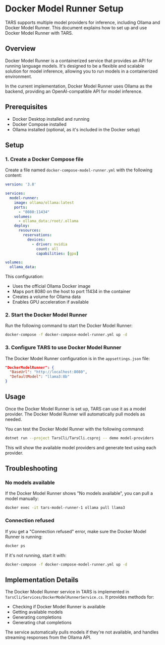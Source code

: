# Docker Model Runner Setup

TARS supports multiple model providers for inference, including Ollama and Docker Model Runner. This document explains how to set up and use Docker Model Runner with TARS.

## Overview

Docker Model Runner is a containerized service that provides an API for running language models. It's designed to be a flexible and scalable solution for model inference, allowing you to run models in a containerized environment.

In the current implementation, Docker Model Runner uses Ollama as the backend, providing an OpenAI-compatible API for model inference.

## Prerequisites

- Docker Desktop installed and running
- Docker Compose installed
- Ollama installed (optional, as it's included in the Docker setup)

## Setup

### 1. Create a Docker Compose file

Create a file named `docker-compose-model-runner.yml` with the following content:

```yaml
version: '3.8'

services:
  model-runner:
    image: ollama/ollama:latest
    ports:
      - "8080:11434"
    volumes:
      - ollama_data:/root/.ollama
    deploy:
      resources:
        reservations:
          devices:
            - driver: nvidia
              count: all
              capabilities: [gpu]

volumes:
  ollama_data:
```

This configuration:
- Uses the official Ollama Docker image
- Maps port 8080 on the host to port 11434 in the container
- Creates a volume for Ollama data
- Enables GPU acceleration if available

### 2. Start the Docker Model Runner

Run the following command to start the Docker Model Runner:

```bash
docker-compose -f docker-compose-model-runner.yml up -d
```

### 3. Configure TARS to use Docker Model Runner

The Docker Model Runner configuration is in the `appsettings.json` file:

```json
"DockerModelRunner": {
  "BaseUrl": "http://localhost:8080",
  "DefaultModel": "llama3:8b"
}
```

## Usage

Once the Docker Model Runner is set up, TARS can use it as a model provider. The Docker Model Runner will automatically pull models as needed.

You can test the Docker Model Runner with the following command:

```bash
dotnet run --project TarsCli/TarsCli.csproj -- demo model-providers
```

This will show the available model providers and generate text using each provider.

## Troubleshooting

### No models available

If the Docker Model Runner shows "No models available", you can pull a model manually:

```bash
docker exec -it tars-model-runner-1 ollama pull llama3
```

### Connection refused

If you get a "Connection refused" error, make sure the Docker Model Runner is running:

```bash
docker ps
```

If it's not running, start it with:

```bash
docker-compose -f docker-compose-model-runner.yml up -d
```

## Implementation Details

The Docker Model Runner service in TARS is implemented in `TarsCli/Services/DockerModelRunnerService.cs`. It provides methods for:

- Checking if Docker Model Runner is available
- Getting available models
- Generating completions
- Generating chat completions

The service automatically pulls models if they're not available, and handles streaming responses from the Ollama API.
